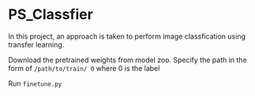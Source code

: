# PS_Classfier

In this project, an approach is taken to perform image classfication using transfer learning. 

Download the pretrained weights from model zoo. Specify the path in the form of ```/path/to/train/ 0``` where 0 is the label

Run ```finetune.py```
